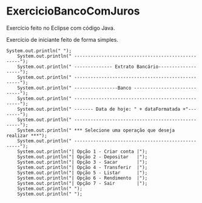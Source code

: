 # ExercicioBancoComJuros

Exercício feito no Eclipse com código Java.

Exercício de iniciante feito de forma simples.


	System.out.println(" ");
		System.out.println(" --------------------------------------------------");
		System.out.println(" -------------- Extrato Bancário-------------------");
		System.out.println(" --------------------------------------------------");
		System.out.println(" ----------------Banco ----------------------------");
		System.out.println(" --------------------------------------------------");
		System.out.println(" ------- Data de hoje: " + dataFormatada +"--------");
		System.out.println(" --------------------------------------------------");
		System.out.println(" *** Selecione uma operação que deseja realizar ***");
		System.out.println(" --------------------------------------------------");
		System.out.println("| Opção 1 - Criar conta |");
		System.out.println("| Opção 2 - Depositar   |");
		System.out.println("| Opção 3 - Sacar       |");
		System.out.println("| Opção 4 - Transferir  |");
		System.out.println("| Opção 5 - Listar      |");
		System.out.println("| Opção 6 - Rendimento  |");
		System.out.println("| Opção 7 - Sair        |");
		System.out.println(" ");
		System.out.println(" ");
